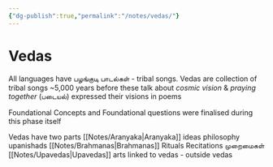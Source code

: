```yaml
---
{"dg-publish":true,"permalink":"/notes/vedas/"}
---
```



# Vedas

All languages have பழங்குடி பாடல்கள் - tribal songs. 
Vedas are collection of tribal songs ~5,000 years before 
 these talk about *cosmic vision* & *praying together* (படையல்)
 expressed their visions in poems 

Foundational Concepts and Foundational questions were finalised during this phase itself 

Vedas have two parts 
[[Notes/Aranyaka\|Aranyaka]]
	ideas philosophy upanishads
[[Notes/Brahmanas\|Brahmanas]]
	Rituals Recitations முறைமைகள்
[[Notes/Upavedas\|Upavedas]] arts linked to vedas - outside vedas

